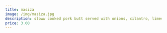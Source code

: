 ```yaml
---
title: masiza
image: /img/masiza.jpg
description: sloww cooked pork butt served with onions, cilantro, limes, red radishes & house spicy sauce
price: 3.00
---
```

